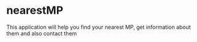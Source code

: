 # nearestMP
This application will help you find your nearest MP, get information about them and also contact them
